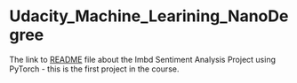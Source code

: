 # Udacity_Machine_Learining_NanoDegree
The link to [README](https://github.com/bormaley999/Udacity_Machine_Learining_NanoDegree/blob/master/Udacity_Machine_Learining_NanoDegree/imbD%20Sentiment%20Analysis/README.md) file about the Imbd Sentiment Analysis Project using PyTorch - this is the first project in the course.
